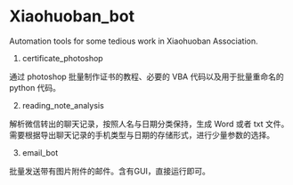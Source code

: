 # Xiaohuoban_bot

Automation tools for some tedious work in Xiaohuoban Association.

1. certificate_photoshop

通过 photoshop 批量制作证书的教程、必要的 VBA 代码以及用于批量重命名的 python 代码。

2. reading_note_analysis

解析微信转出的聊天记录，按照人名与日期分类保持，生成 Word 或者 txt 文件。需要根据导出聊天记录的手机类型与日期的存储形式，进行少量参数的选择。

3. email_bot

批量发送带有图片附件的邮件。含有GUI，直接运行即可。
